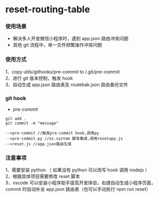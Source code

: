 # reset-routing-table

### 使用场景

- 解决多人开发微信小程序时，遇到 app.json 路由冲突问题
- 其他 git 流程中，单一文件频繁操作冲突问题

### 使用方式

1、copy utils/githooks/pre-commit to /.git/pre-commit</br>
2、进行 git 版本控制，触发 hook</br>
3、自动生成 app.json 路由表及 routebak.json 路由备份文件

### git hook

- pre-commit

```
git add .
git commit -m "message"

-->pre-commit //触发pre-commit hook,调用py
-->pre-commit.py //os.system 脚本集成,调用resetapp.js
-->reset.js //app.json路由生成
```

### 注意事项

1、需要安装 python&nbsp;（ 如果没有 python 可以改写 hook 调用 nodejs ）</br>
2、根据具体项目需要修改 reset 脚本
</br>
3、vscode 可以安装小程序助手提高开发体验，右键自动生成小程序页面，commit 时自动补全 app.json 路由表（也可以手动执行 npm run reset）
